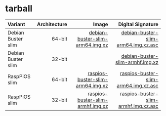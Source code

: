 # tarball


<a id="downloadlinks"></a>Variant | Architecture | Image | Digital Signature
:--- | ---: | ---: | ---:
Debian Buster slim | 64-bit | [debian-buster-slim-arm64.img.xz](https://github.com/FrangaL/rpi-img-builder/releases/download/v1.0.0/debian-buster-slim-arm64.img.xz) | [debian-buster-slim-arm64.img.xz.asc](https://github.com/FrangaL/rpi-img-builder/releases/download/v1.0.0/debian-buster-slim-arm64.img.xz.asc)
Debian Buster slim | 32-bit | | [debian-buster-slim-armhf.img.xz](https://github.com/FrangaL/rpi-img-builder/releases/download/v1.0.0/debian-buster-slim-armhf.img.xz) | [debian-buster-slim-armhf.img.xz.asc](https://github.com/FrangaL/rpi-img-builder/releases/download/v1.0.0/debian-buster-slim-armhf.img.xz.asc)
RaspPiOS slim | 64-bit | [raspios-buster-slim-arm64.img.xz](https://github.com/FrangaL/rpi-img-builder/releases/download/v1.0.0/raspios-buster-slim-arm64.img.xz) | [raspios-buster-slim-arm64.img.xz.asc](https://github.com/FrangaL/rpi-img-builder/releases/download/v1.0.0/raspios-buster-slim-arm64.img.xz.asc)
RaspPiOS slim | 32-bit | [raspios-buster-slim-armhf.img.xz](https://github.com/FrangaL/rpi-img-builder/releases/download/v1.0.0/raspios-buster-slim-armhf.img.xz) | [raspios-buster-slim-armhf.img.xz.asc](https://github.com/FrangaL/rpi-img-builder/releases/download/v1.0.0/raspios-buster-slim-armhf.img.xz.asc)
